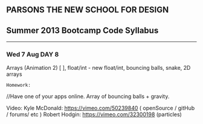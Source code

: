 ## PARSONS THE NEW SCHOOL FOR DESIGN
## Summer 2013 Bootcamp Code Syllabus
-------------------------------------------------------------------

### Wed 7 Aug DAY 8
Arrays (Animation 2)
[ ], float/int - new float/int, bouncing balls, snake, 2D arrays

	Homework:
//Have one of your apps online.
Array of bouncing balls + gravity.

Video:
Kyle McDonald: https://vimeo.com/50239840 ( openSource / gitHub / forums/ etc )
Robert Hodgin: https://vimeo.com/32300198 (particles) 
